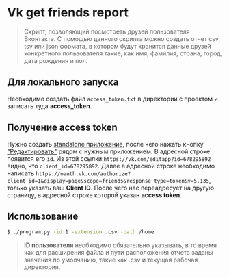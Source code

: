 # Vk get friends report
>Скрипт, позволяющий посмотреть друзей пользователя Вконтакте. С помощью данного скрипта можно создать отчет csv, tsv или json формата, в котором будут хранится данные друзей конкретного пользователя такие, как имя, фамилия, страна, город, дата рождения и пол.

## Для локального запуска
Необходимо создать файл `access_token.txt` в директории с проектом и записать туда <b>access_token</b>.

## Получение access token
Нужно создать [standalone приложение](https://vk.com/editapp?act=create), после чего нажать кнопку ["Редактировать"](https://vk.com/apps?act=manage) рядом с нужным приложением. В адресной строке появится его `id`. Из этой ссылки:`https://vk.com/editapp?id=678295892` видно, что `client_id=678295892`. Далее в адресной строке необходимо написать `https://oauth.vk.com/authorize?client_id=1&display=page&scope=friends&response_type=token&v=5.135`, только указать ваш <b>Client ID</b>. После чего нас переадресует на другую страницу, в адресной строке которой указан <b>access token</b>.

## Использование
```bash
$ ./program.py -id 1 -extension .csv -path /home
```
><b>ID пользователя</b> необходимо обязательно указывать, в то время как для расширения файла и пути расположения отчета заданы значения по умолчанию, такие как .csv и текущая рабочая директория.  

